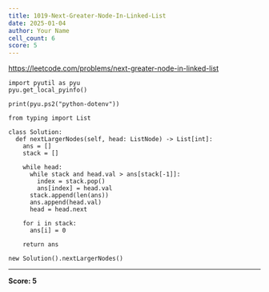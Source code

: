 ```yaml
---
title: 1019-Next-Greater-Node-In-Linked-List
date: 2025-01-04
author: Your Name
cell_count: 6
score: 5
---
```


https://leetcode.com/problems/next-greater-node-in-linked-list


```
import pyutil as pyu
pyu.get_local_pyinfo()
```


```
print(pyu.ps2("python-dotenv"))
```


```
from typing import List
```


```
class Solution:
  def nextLargerNodes(self, head: ListNode) -> List[int]:
    ans = []
    stack = []

    while head:
      while stack and head.val > ans[stack[-1]]:
        index = stack.pop()
        ans[index] = head.val
      stack.append(len(ans))
      ans.append(head.val)
      head = head.next

    for i in stack:
      ans[i] = 0

    return ans
```


```
new Solution().nextLargerNodes()
```


---
**Score: 5**